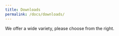 ```yaml
---
title: Downloads
permalink: /docs/downloads/
---
```


We offer a wide variety, please choose from the right.

